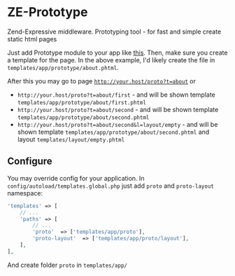 # ZE-Prototype
Zend-Expressive middleware. Prototyping tool - for fast and simple create static html pages

Just add Prototype module to your app like [this](https://zendframework.github.io/zend-expressive/cookbook/modular-layout).
Then, make sure you create a template for the page. In the above example,
I'd likely create the file in `templates/app/prototype/about.phtml`.

After this you may go to page <code>http://your.host/proto?t=about</code> or

- `http://your.host/proto?t=about/first` - and will be shown template `templates/app/prototype/about/first.phtml`
- `http://your.host/proto?t=about/second` - and will be shown template `templates/app/prototype/about/second.phtml`
- `http://your.host/proto?t=about/second&l=layout/empty` - and will be shown template `templates/app/prototype/about/second.phtml` 
and layout `templates/layout/empty.phtml`

## Configure

You may override config for your application. In `config/autoload/templates.global.php` just add `proto` and `proto-layout` namespace:
 
```php
'templates' => [
    // ...
    'paths' => [
        // ...
        'proto'  => ['templates/app/proto'],
        'proto-layout'  => ['templates/app/proto/layout'],
    ],
],
```

And create folder `proto` in `templates/app/`